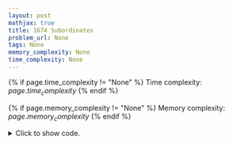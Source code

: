 ```yaml
---
layout: post
mathjax: true
title: 1674 Subordinates
problem_url: None
tags: None
memory_complexity: None
time_complexity: None
---
```




{% if page.time_complexity != "None" %}
Time complexity: ${{ page.time_complexity }}$
{% endif %}

{% if page.memory_complexity != "None" %}
Memory complexity: ${{ page.memory_complexity }}$
{% endif %}

<details>
<summary>
<p style="display:inline">Click to show code.</p>
</summary>
```cpp
{% raw %}
using namespace std;
using ll = long long;
using ii = pair<int, int>;
using vi = vector<int>;
int const NMAX = 2e5 + 11;
int n, sz[NMAX];
vi g[NMAX];
void calc_sz(int u, int p = -1)
{
    sz[u] = 1;
    for (auto v : g[u])
    {
        if (v == p)
            continue;
        calc_sz(v, u - 1);
        sz[u] += sz[v];
    }
}
int main(void)
{
    cin >> n;
    for (int v = 1; v < n; ++v)
    {
        int u;
        cin >> u, u--;
        g[u].push_back(v);
    }
    calc_sz(0);
    for (int i = 0; i < n; ++i)
    {
        cout << sz[i] - 1 << " ";
    }
    cout << endl;
    return 0;
}

{% endraw %}
```
</details>

